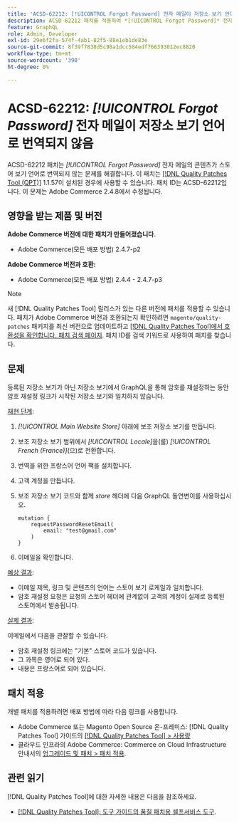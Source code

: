 ```yaml
---
title: 'ACSD-62212: [!UICONTROL Forgot Password] 전자 메일이 저장소 보기 언어로 번역되지 않음'
description: ACSD-62212 패치를 적용하여 *[!UICONTROL Forgot Password]* 전자 메일의 콘텐츠가 스토어 보기의 언어로 번역되지 않는 Adobe Commerce 문제를 해결합니다.
feature: GraphQL
role: Admin, Developer
exl-id: 29e6f2fa-574f-4ab1-82f5-88e1eb1de83e
source-git-commit: 8f39f7838d5c98a1dcc584edf766393012ec8820
workflow-type: tm+mt
source-wordcount: '390'
ht-degree: 0%

---
```


# ACSD-62212: *[!UICONTROL Forgot Password]* 전자 메일이 저장소 보기 언어로 번역되지 않음

ACSD-62212 패치는 *[!UICONTROL Forgot Password]* 전자 메일의 콘텐츠가 스토어 보기 언어로 번역되지 않는 문제를 해결합니다. 이 패치는 [[!DNL Quality Patches Tool (QPT)]](https://experienceleague.adobe.com/docs/commerce-operations/tools/quality-patches-tool/usage.html?lang=ko) 1.1.57이 설치된 경우에 사용할 수 있습니다. 패치 ID는 ACSD-62212입니다. 이 문제는 Adobe Commerce 2.4.8에서 수정됩니다.

## 영향을 받는 제품 및 버전

**Adobe Commerce 버전에 대한 패치가 만들어졌습니다.**

* Adobe Commerce(모든 배포 방법) 2.4.7-p2

**Adobe Commerce 버전과 호환:**

* Adobe Commerce(모든 배포 방법) 2.4.4 - 2.4.7-p3

>[!NOTE]
>
>새 [!DNL Quality Patches Tool] 릴리스가 있는 다른 버전에 패치를 적용할 수 있습니다. 패치가 Adobe Commerce 버전과 호환되는지 확인하려면 `magento/quality-patches` 패키지를 최신 버전으로 업데이트하고 [[!DNL Quality Patches Tool]에서 호환성을 확인합니다. 패치 검색 페이지](https://experienceleague.adobe.com/tools/commerce-quality-patches/index.html?lang=ko). 패치 ID를 검색 키워드로 사용하여 패치를 찾습니다.

## 문제

등록된 저장소 보기가 아닌 저장소 보기에서 GraphQL을 통해 암호를 재설정하는 동안 암호 재설정 링크가 시작된 저장소 보기와 일치하지 않습니다.

<u>재현 단계</u>:

1. *[!UICONTROL Main Website Store]* 아래에 보조 저장소 보기를 만듭니다.
1. 보조 저장소 보기 범위에서 *[!UICONTROL Locale]*&#x200B;을(를) *[!UICONTROL French (France)]*(으)로 전환합니다.
1. 번역을 위한 프랑스어 언어 팩을 설치합니다.
1. 고객 계정을 만듭니다.
1. 보조 저장소 보기 코드와 함께 *store* 헤더에 다음 GraphQL 돌연변이를 사용하십시오.

   ```
   mutation {
       requestPasswordResetEmail(
           email: "test@gmail.com"
       )
   }
   ```

1. 이메일을 확인합니다.

<u>예상 결과</u>:

* 이메일 제목, 링크 및 콘텐츠의 언어는 스토어 보기 로케일과 일치합니다.
* 암호 재설정 요청은 요청의 스토어 헤더에 관계없이 고객의 계정이 실제로 등록된 스토어에서 발송됩니다.

<u>실제 결과</u>:

이메일에서 다음을 관찰할 수 있습니다.

* 암호 재설정 링크에는 &quot;기본&quot; 스토어 코드가 있습니다.
* 그 과목은 영어로 되어 있다.
* 내용은 프랑스어로 되어 있습니다.

## 패치 적용

개별 패치를 적용하려면 배포 방법에 따라 다음 링크를 사용합니다.

* Adobe Commerce 또는 Magento Open Source 온-프레미스: [!DNL Quality Patches Tool] 가이드의 [[!DNL Quality Patches Tool] > 사용량](/help/tools/quality-patches-tool/usage.md)
* 클라우드 인프라의 Adobe Commerce: Commerce on Cloud Infrastructure 안내서의 [업그레이드 및 패치 > 패치 적용](https://experienceleague.adobe.com/docs/commerce-cloud-service/user-guide/develop/upgrade/apply-patches.html?lang=ko).

## 관련 읽기

[!DNL Quality Patches Tool]에 대한 자세한 내용은 다음을 참조하세요.

* [[!DNL Quality Patches Tool]: 도구 가이드의 품질 패치용 셀프서비스 도구](/help/tools/quality-patches-tool/quality-patches-tool-to-self-serve-quality-patches.md).
